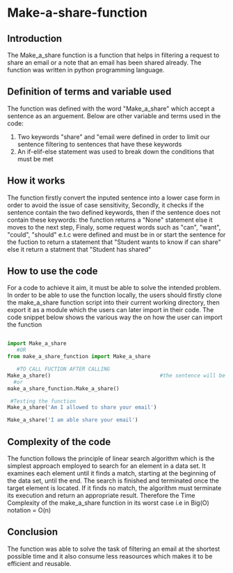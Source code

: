 # Make-a-share-function
## Introduction
The Make_a_share function is a function that helps in filtering a request to share an email or a note that an email has been shared already. The function was written in python programming language.

## Definition of terms and variable used
The function was defined with the word "Make_a_share" which accept a sentence as an arguement. Below are other variable and terms used in the code:
1. Two keywords "share" and "email were defined in order to limit our sentence filtering to sentences that have these keywords
2. An if-elif-else statement was used to break down the conditions that must be met
## How it works
The function firstly convert the inputed sentence into a lower case form in order to avoid the issue of case sensitivity, 
Secondly, it checks if the sentence contain the two defined keywords, then if the sentence does not contain these keywords: the function returns a "None" statement else it moves to the next step,
Finaly, some request words such as "can", "want", "could", "should" e.t.c were defined and must be in or start the sentence for the fuction to return a statement that "Student wants to know if can share" else it return a statment that "Student has shared"
## How to use the code
For a code to achieve it aim, it must be able to solve the intended problem. In order to be able to use the function locally, the users should firstly clone the make_a_share function script into their current working directory, then export it as a module which the users can later import in their code. The code snippet below shows the various way the on how the user can import the function

~~~python

import Make_a_share
   #OR
from make_a_share_function import Make_a_share

   #TO CALL FUCTION AFTER CALLING
Make_a_share()                                   #the sentence will be inputed inside the parenthesis
  #or
make_a_share_function.Make_a_share()

 #Testing the function
Make_a_share('Am I allowed to share your email')

Make_a_share('I am able share your email')
~~~

## Complexity of the code
The function follows the principle of linear search algorithm which is the simplest approach employed to search for an element in a data set. It examines each element until it finds a match, starting at the beginning of the data set, until the end. The search is finished and terminated once the target element is located. If it finds no match, the algorithm must terminate its execution and return an appropriate result. Therefore the Time Complexity of the make_a_share function in its worst case i.e in Big(O) notation = O(n)

## Conclusion
The function was able to solve the task of filtering an email at the shortest possible time and it also consume less reasources which makes it to be efficient and reusable.
